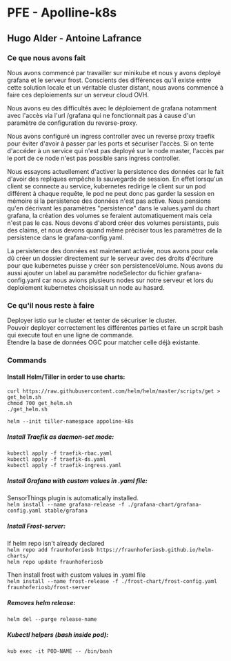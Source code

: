 # PFE - Apolline-k8s
## Hugo Alder - Antoine Lafrance

### Ce que nous avons fait

Nous avons commencé par travailler sur minikube et nous y avons deployé grafana et le serveur frost. Conscients des différences qu'il existe entre cette solution locale et un véritable cluster distant, nous avons commencé à faire ces deploiements sur un serveur cloud OVH.

Nous avons eu des difficultés avec le déploiement de grafana notamment avec l'accès via l'url /grafana qui ne fonctionnait pas à cause d'un paramètre de configuration du reverse-proxy.

Nous avons configuré un ingress controller avec un reverse proxy traefik pour éviter d'avoir à passer par les ports et sécuriser l'accès. Si on tente d'accéder à un service qui n'est pas deployé sur le node master, l'accès par le port de ce node n'est pas possible sans ingress controller.

Nous essayons actuellement d'activer la persistence des données car le fait d'avoir des repliques empêche la sauvegarde de session. En effet lorsqu'un client se connecte au service, kubernetes redirige le client sur un pod différent à chaque requête, le pod ne peut donc pas garder la session en mémoire si la persistence des données n'est pas active. Nous pensions qu'en décrivant les paramètres "persistence" dans le values.yaml du chart grafana, la création des volumes se feraient automatiquement mais cela n'est pas le cas. Nous devons d'abord créer des volumes persistants, puis des claims, et nous devons quand même préciser tous les paramètres de la persistence dans le grafana-config.yaml.

La persistence des données est maintenant activée, nous avons pour cela dû créer un dossier directement sur le serveur avec des droits d'écriture pour que kubernetes puisse y créer son persistenceVolume. Nous avons du aussi ajouter un label au paramètre nodeSelector du fichier grafana-config.yaml car nous avions plusieurs nodes sur notre serveur et lors du deploiement kubernetes choisissait un node au hasard.

### Ce qu'il nous reste à faire

Deployer istio sur le cluster et tenter de sécuriser le cluster.\
Pouvoir deployer correctement les différentes parties et faire un scrpit bash qui execute tout en une ligne de commande.\
Etendre la base de données OGC pour matcher celle déjà existante.

### Commands

#### Install Helm/Tiller in order to use charts:

`curl https://raw.githubusercontent.com/helm/helm/master/scripts/get > get_helm.sh`\
`chmod 700 get_helm.sh`\
`./get_helm.sh`

`helm --init tiller-namespace appoline-k8s`

##### Install Traefik as daemon-set mode:
`kubectl apply -f traefik-rbac.yaml`\
`kubectl apply -f traefik-ds.yaml`\
`kubectl apply -f traefik-ingress.yaml`

##### Install Grafana with custom values in .yaml file:
SensorThings plugin is automatically installed.\
`helm install --name grafana-release -f ./grafana-chart/grafana-config.yaml stable/grafana`

##### Install Frost-server:
If helm repo isn't already declared\
`helm repo add fraunhoferiosb https://fraunhoferiosb.github.io/helm-charts/`\
`helm repo update fraunhoferiosb`

Then install frost with custom values in .yaml file\
`helm install --name frost-release -f ./frost-chart/frost-config.yaml fraunhoferiosb/frost-server`

##### Removes helm release:
`helm del --purge release-name`

##### Kubectl helpers (bash inside pod):
`kub exec -it POD-NAME -- /bin/bash`

